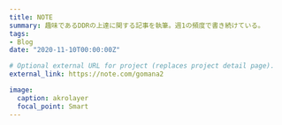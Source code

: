 ```yaml
---
title: NOTE
summary: 趣味であるDDRの上達に関する記事を執筆。週1の頻度で書き続けている。
tags:
- Blog
date: "2020-11-10T00:00:00Z"

# Optional external URL for project (replaces project detail page).
external_link: https://note.com/gomana2

image:
  caption: akrolayer
  focal_point: Smart
---
```

